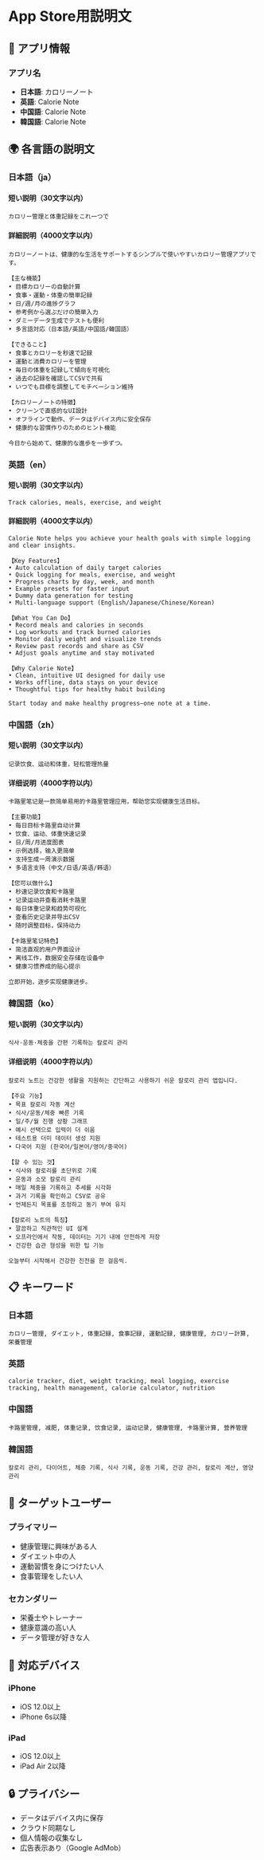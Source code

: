 # App Store用説明文

## 📱 アプリ情報

### アプリ名
- **日本語**: カロリーノート
- **英語**: Calorie Note
- **中国語**: Calorie Note
- **韓国語**: Calorie Note

## 🌍 各言語の説明文

### 日本語（ja）

#### 短い説明（30文字以内）
```
カロリー管理と体重記録をこれ一つで
```

#### 詳細説明（4000文字以内）
```
カロリーノートは、健康的な生活をサポートするシンプルで使いやすいカロリー管理アプリです。

【主な機能】
• 目標カロリーの自動計算
• 食事・運動・体重の簡単記録
• 日/週/月の進捗グラフ
• 参考例から選ぶだけの簡単入力
• ダミーデータ生成でテストも便利
• 多言語対応（日本語/英語/中国語/韓国語）

【できること】
• 食事とカロリーを秒速で記録
• 運動と消費カロリーを管理
• 毎日の体重を記録して傾向を可視化
• 過去の記録を確認してCSVで共有
• いつでも目標を調整してモチベーション維持

【カロリーノートの特徴】
• クリーンで直感的なUI設計
• オフラインで動作、データはデバイス内に安全保存
• 健康的な習慣作りのためのヒント機能

今日から始めて、健康的な進歩を一歩ずつ。
```

### 英語（en）

#### 短い説明（30文字以内）
```
Track calories, meals, exercise, and weight
```

#### 詳細説明（4000文字以内）
```
Calorie Note helps you achieve your health goals with simple logging and clear insights.

【Key Features】
• Auto calculation of daily target calories
• Quick logging for meals, exercise, and weight
• Progress charts by day, week, and month
• Example presets for faster input
• Dummy data generation for testing
• Multi-language support (English/Japanese/Chinese/Korean)

【What You Can Do】
• Record meals and calories in seconds
• Log workouts and track burned calories
• Monitor daily weight and visualize trends
• Review past records and share as CSV
• Adjust goals anytime and stay motivated

【Why Calorie Note】
• Clean, intuitive UI designed for daily use
• Works offline, data stays on your device
• Thoughtful tips for healthy habit building

Start today and make healthy progress—one note at a time.
```

### 中国語（zh）

#### 短い説明（30文字以内）
```
记录饮食、运动和体重，轻松管理热量
```

#### 详细说明（4000字符以内）
```
卡路里笔记是一款简单易用的卡路里管理应用，帮助您实现健康生活目标。

【主要功能】
• 每日目标卡路里自动计算
• 饮食、运动、体重快速记录
• 日/周/月进度图表
• 示例选择，输入更简单
• 支持生成一周演示数据
• 多语言支持（中文/日语/英语/韩语）

【您可以做什么】
• 秒速记录饮食和卡路里
• 记录运动并查看消耗卡路里
• 每日体重记录和趋势可视化
• 查看历史记录并导出CSV
• 随时调整目标，保持动力

【卡路里笔记特色】
• 简洁直观的用户界面设计
• 离线工作，数据安全存储在设备中
• 健康习惯养成的贴心提示

立即开始，逐步实现健康进步。
```

### 韓国語（ko）

#### 短い説明（30文字以内）
```
식사·운동·체중을 간편 기록하는 칼로리 관리
```

#### 详细说明（4000字符以内）
```
칼로리 노트는 건강한 생활을 지원하는 간단하고 사용하기 쉬운 칼로리 관리 앱입니다.

【주요 기능】
• 목표 칼로리 자동 계산
• 식사/운동/체중 빠른 기록
• 일/주/월 진행 상황 그래프
• 예시 선택으로 입력이 더 쉬움
• 테스트용 더미 데이터 생성 지원
• 다국어 지원 (한국어/일본어/영어/중국어)

【할 수 있는 것】
• 식사와 칼로리를 초단위로 기록
• 운동과 소모 칼로리 관리
• 매일 체중을 기록하고 추세를 시각화
• 과거 기록을 확인하고 CSV로 공유
• 언제든지 목표를 조정하고 동기 부여 유지

【칼로리 노트의 특징】
• 깔끔하고 직관적인 UI 설계
• 오프라인에서 작동, 데이터는 기기 내에 안전하게 저장
• 건강한 습관 형성을 위한 팁 기능

오늘부터 시작해서 건강한 진전을 한 걸음씩.
```

## 📋 キーワード

### 日本語
```
カロリー管理, ダイエット, 体重記録, 食事記録, 運動記録, 健康管理, カロリー計算, 栄養管理
```

### 英語
```
calorie tracker, diet, weight tracking, meal logging, exercise tracking, health management, calorie calculator, nutrition
```

### 中国語
```
卡路里管理, 减肥, 体重记录, 饮食记录, 运动记录, 健康管理, 卡路里计算, 营养管理
```

### 韓国語
```
칼로리 관리, 다이어트, 체중 기록, 식사 기록, 운동 기록, 건강 관리, 칼로리 계산, 영양 관리
```

## 🎯 ターゲットユーザー

### プライマリー
- 健康管理に興味がある人
- ダイエット中の人
- 運動習慣を身につけたい人
- 食事管理をしたい人

### セカンダリー
- 栄養士やトレーナー
- 健康意識の高い人
- データ管理が好きな人

## 📱 対応デバイス

### iPhone
- iOS 12.0以上
- iPhone 6s以降

### iPad
- iOS 12.0以上
- iPad Air 2以降

## 🔒 プライバシー

- データはデバイス内に保存
- クラウド同期なし
- 個人情報の収集なし
- 広告表示あり（Google AdMob）
